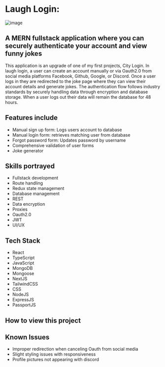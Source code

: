 # Laugh Login: 
![image](https://github.com/narterz/City-Login-2/assets/67944400/cb718d5c-255a-43f2-b83a-97bf469a44d3)


## A MERN fullstack application where you can securely authenticate your account and view funny jokes

This application is an upgrade of one of my first projects, City Login. In laugh login, a user can create an account manually or via Oauth2.0 from social media platforms Facebook, Github, Google, or Discord. Once a user logs in they are redirected to the joke page where they can view their account details and generate jokes. The authentication flow follows industry standards by securely handling data through encryption and database storage. When a user logs out their data will remain the database for 48 hours.

## Features include
* Manual sign up form: Logs users account to database
* Manual login form: retrieves matching user from database
* Forgot password form: Updates password by username
* Comprehensive validation of user forms
* Joke generator

## Skills portrayed
* Fullstack development
* Route handling
* Redux state management
* Database management
* REST
* Data encryption
* Proxies
* Oauth2.0
* JWT
* UI/UX

## Tech Stack
* React
* TypeScript
* JavaScript
* MongoDB
* Mongoose
* NextJS
* TailwindCSS
* CSS
* NodeJS
* ExpressJS
* PassportJS

## How to view this project

## Known Issues
* Improper redirection when canceling Oauth from social media
* Slight styling issues with responsiveness
* Profile pictures not appearing with discord
